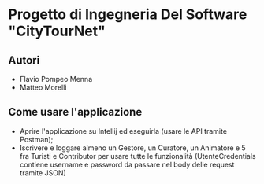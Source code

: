 # Progetto di Ingegneria Del Software "CityTourNet"

## Autori

- Flavio Pompeo Menna
- Matteo Morelli

## Come usare l'applicazione

- Aprire l'applicazione su Intellij ed eseguirla (usare le API tramite Postman);
- Iscrivere e loggare almeno un Gestore, un Curatore, un Animatore e 5 fra Turisti e Contributor per usare tutte le funzionalità (UtenteCredentials contiene username e password da passare nel body delle request tramite JSON)
